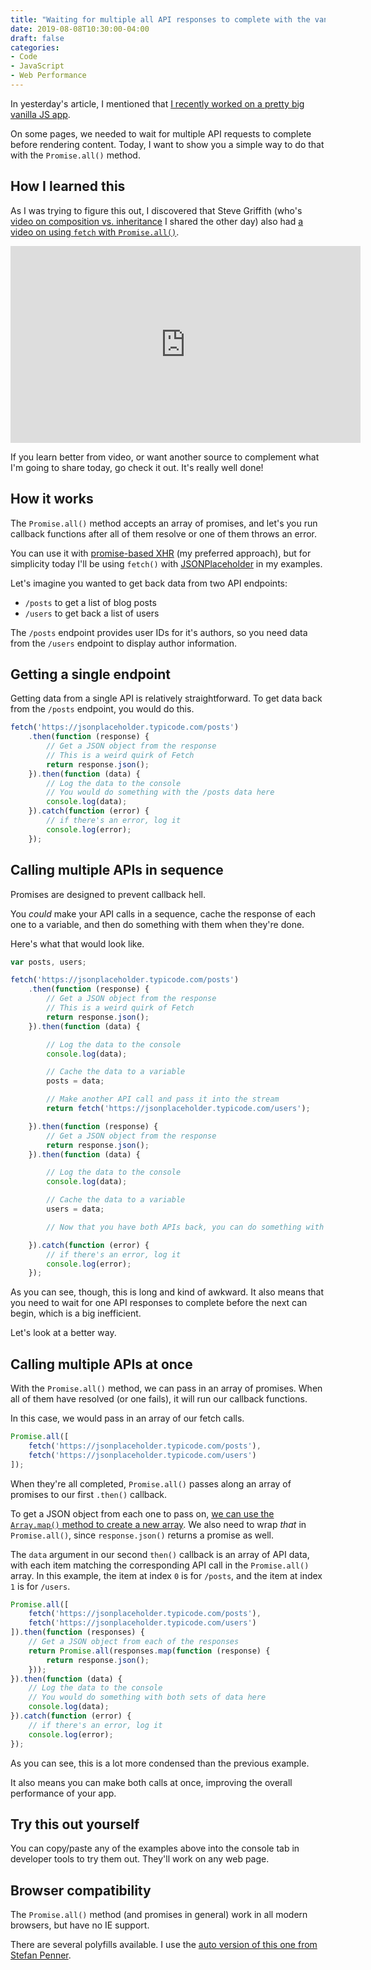 ```yaml
---
title: "Waiting for multiple all API responses to complete with the vanilla JS Promise.all() method"
date: 2019-08-08T10:30:00-04:00
draft: false
categories:
- Code
- JavaScript
- Web Performance
---
```


In yesterday's article, I mentioned that [I recently worked on a pretty big vanilla JS app](/building-an-extensible-app-or-library-with-vanilla-js/).

On some pages, we needed to wait for multiple API requests to complete before rendering content. Today, I want to show you a simple way to do that with the `Promise.all()` method.

## How I learned this

As I was trying to figure this out, I discovered that Steve Griffith (who's [video on composition vs. inheritance](/composition-vs.-inheritance-in-javascript/) I shared the other day) also had [a video on using `fetch` with `Promise.all()`](https://www.youtube.com/watch?v=HTA7pEDGZEU).

<iframe width="560" height="315" src="https://www.youtube.com/embed/HTA7pEDGZEU" frameborder="0" allow="accelerometer; autoplay; encrypted-media; gyroscope; picture-in-picture" allowfullscreen></iframe>

If you learn better from video, or want another source to complement what I'm going to share today, go check it out. It's really well done!

## How it works

The `Promise.all()` method accepts an array of promises, and let's you run callback functions after all of them resolve or one of them throws an error.

You can use it with [promise-based XHR](/promise-based-xhr/) (my preferred approach), but for simplicity today I'll be using `fetch()` with [JSONPlaceholder](https://jsonplaceholder.typicode.com/) in my examples.

Let's imagine you wanted to get back data from two API endpoints:

- `/posts` to get a list of blog posts
- `/users` to get back a list of users

The `/posts` endpoint provides user IDs for it's authors, so you need data from the `/users` endpoint to display author information.

## Getting a single endpoint

Getting data from a single API is relatively straightforward. To get data back from the `/posts` endpoint, you would do this.

```js
fetch('https://jsonplaceholder.typicode.com/posts')
	.then(function (response) {
		// Get a JSON object from the response
		// This is a weird quirk of Fetch
		return response.json();
	}).then(function (data) {
		// Log the data to the console
		// You would do something with the /posts data here
 		console.log(data);
	}).catch(function (error) {
		// if there's an error, log it
		console.log(error);
	});
```

## Calling multiple APIs in sequence

Promises are designed to prevent callback hell.

You *could* make your API calls in a sequence, cache the response of each one to a variable, and then do something with them when they're done.

Here's what that would look like.

```js
var posts, users;

fetch('https://jsonplaceholder.typicode.com/posts')
	.then(function (response) {
		// Get a JSON object from the response
		// This is a weird quirk of Fetch
		return response.json();
	}).then(function (data) {

		// Log the data to the console
 		console.log(data);

 		// Cache the data to a variable
 		posts = data;

 		// Make another API call and pass it into the stream
 		return fetch('https://jsonplaceholder.typicode.com/users');

	}).then(function (response) {
		// Get a JSON object from the response
		return response.json();
	}).then(function (data) {

		// Log the data to the console
		console.log(data);

		// Cache the data to a variable
		users = data;

		// Now that you have both APIs back, you can do something with the data

	}).catch(function (error) {
		// if there's an error, log it
		console.log(error);
	});
```

As you can see, though, this is long and kind of awkward. It also means that you need to wait for one API responses to complete before the next can begin, which is a big inefficient.

Let's look at a better way.

## Calling multiple APIs at once

With the `Promise.all()` method, we can pass in an array of promises. When all of them have resolved (or one fails), it will run our callback functions.

In this case, we would pass in an array of our fetch calls.

```js
Promise.all([
	fetch('https://jsonplaceholder.typicode.com/posts'),
	fetch('https://jsonplaceholder.typicode.com/users')
]);
```

When they're all completed, `Promise.all()` passes along an array of promises to our first `.then()` callback.

To get a JSON object from each one to pass on, [we can use the `Array.map()` method to create a new array](/what-array.map-does-in-vanilla-js/). We also need to wrap *that* in `Promise.all()`, since `response.json()` returns a promise as well.

The `data` argument in our second `then()` callback is an array of API data, with each item matching the corresponding API call in the `Promise.all()` array. In this example, the item at index `0` is for `/posts`, and the item at index `1` is for `/users`.

```js
Promise.all([
	fetch('https://jsonplaceholder.typicode.com/posts'),
	fetch('https://jsonplaceholder.typicode.com/users')
]).then(function (responses) {
	// Get a JSON object from each of the responses
	return Promise.all(responses.map(function (response) {
		return response.json();
	}));
}).then(function (data) {
	// Log the data to the console
	// You would do something with both sets of data here
	console.log(data);
}).catch(function (error) {
	// if there's an error, log it
	console.log(error);
});
```

As you can see, this is a lot more condensed than the previous example.

It also means you can make both calls at once, improving the overall performance of your app.

## Try this out yourself

You can copy/paste any of the examples above into the console tab in developer tools to try them out. They'll work on any web page.

## Browser compatibility

The `Promise.all()` method (and promises in general) work in all modern browsers, but have no IE support.

There are several polyfills available. I use the [auto version of this one from Stefan Penner](https://github.com/stefanpenner/es6-promise).